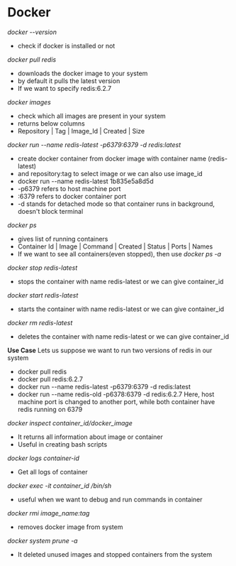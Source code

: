 # Docker

_docker --version_
- check if docker is installed or not

_docker pull redis_
- downloads the docker image to your system
- by default it pulls the latest version
- If we want to specify redis:6.2.7

_docker images_
- check which all images are present in your system
- returns below columns
- Repository | Tag |  Image_Id | Created | Size

_docker run --name redis-latest -p6379:6379  -d redis:latest_

- create docker container from docker image with container name (redis-latest)
- and repository:tag to select image or we can also use image_id
- docker run --name redis-latest 1b835e5a8d5d
- -p6379 refers to host machine port 
- :6379 refers to docker container port
- -d stands for detached mode so that container runs in background, doesn't block terminal

_docker ps_

- gives list of running containers
- Container Id | Image |  Command |  Created |  Status | Ports |  Names
- If we want to see all containers(even stopped), then use _docker ps -a_

_docker stop redis-latest_

- stops the container with name redis-latest or we can give container_id

_docker start redis-latest_

- starts the container with name redis-latest or we can give container_id

_docker rm redis-latest_

- deletes the container with name redis-latest or we can give container_id


**Use Case**
Lets us suppose we want to run two versions of redis in our system
- docker pull redis
- docker pull redis:6.2.7
- docker run --name redis-latest -p6379:6379 -d redis:latest
- docker run --name redis-old -p6378:6379 -d redis:6.2.7
Here, host machine port is changed to another port, while both container have redis running on 6379


_docker inspect container_id/docker_image_

- It returns all information about image or container
- Useful in creating bash scripts

_docker logs container-id_

- Get all logs of container

_docker exec -it container_id /bin/sh_

- useful when we want to debug and run commands in container


_docker rmi image_name:tag_

- removes docker image from system

_docker system prune -a_

- It deleted unused images and stopped containers from the system


